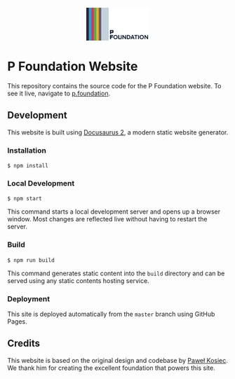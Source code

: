 <p align="center">
 <img src="./static/img/logo.png" height="75" alt="P Foundation Logo">
</p>

# P Foundation Website

This repository contains the source code for the P Foundation website. To see it live, navigate to [p.foundation](https://p.foundation).

## Development

This website is built using [Docusaurus 2](https://docusaurus.io/), a modern static website generator.

### Installation

```
$ npm install
```

### Local Development

```
$ npm start
```

This command starts a local development server and opens up a browser window. Most changes are reflected live without having to restart the server.

### Build

```
$ npm run build
```

This command generates static content into the `build` directory and can be served using any static contents hosting service.

### Deployment

This site is deployed automatically from the `master` branch using GitHub Pages.

## Credits

This website is based on the original design and codebase by [Paweł Kosiec](https://github.com/pkosiec). We thank him for creating the excellent foundation that powers this site.
